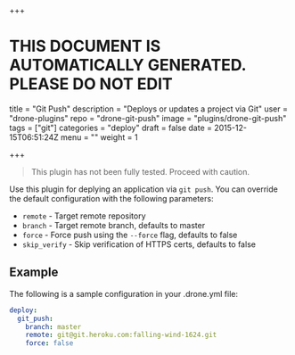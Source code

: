 +++

# THIS DOCUMENT IS AUTOMATICALLY GENERATED. PLEASE DO NOT EDIT

title = "Git Push"
description = "Deploys or updates a project via Git"
user = "drone-plugins"
repo = "drone-git-push"
image = "plugins/drone-git-push"
tags = ["git"]
categories = "deploy"
draft = false
date = 2015-12-15T06:51:24Z
menu = ""
weight = 1

+++

> This plugin has not been fully tested. Proceed with caution.

Use this plugin for deplying an application via `git push`. You can override
the default configuration with the following parameters:

* `remote` - Target remote repository
* `branch` - Target remote branch, defaults to master
* `force` - Force push using the `--force` flag, defaults to false
* `skip_verify` - Skip verification of HTTPS certs, defaults to false

## Example

The following is a sample configuration in your .drone.yml file:

```yaml
deploy:
  git_push:
    branch: master
    remote: git@git.heroku.com:falling-wind-1624.git
    force: false
```
